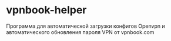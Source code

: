 # vpnbook-helper
Программа для автоматической загрузки конфигов Openvpn и автоматического обновления пароля VPN от vpnbook.com
